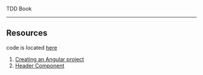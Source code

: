 TDD Book
___

## Resources 
code is located [here](https://github.com/orieken/faubourg)

1. [Creating an Angular project](./creating-an-angular-project.md)
2. [Header Component](./header-component.md)
